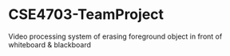 # CSE4703-TeamProject
Video processing system of erasing foreground object in front of whiteboard &amp; blackboard
